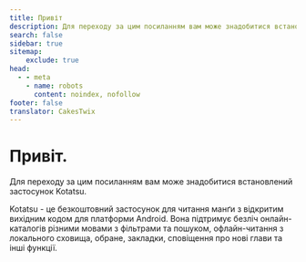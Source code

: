 ```yaml
---
title: Привіт
description: Для переходу за цим посиланням вам може знадобитися встановлений застосунок Kotatsu.
search: false
sidebar: true
sitemap: 
    exclude: true
head:
  - - meta
    - name: robots
      content: noindex, nofollow
footer: false
translator: CakesTwix
---
```


<script setup>
import { onMounted } from "vue"
import DownloadButtons from "@theme/components/DownloadButtons.vue";

onMounted(() => {
  window.location = `kotatsu://manga/manga${window.location.toString().split("manga/").pop()}`
})
</script>

# Привіт.

Для переходу за цим посиланням вам може знадобитися встановлений застосунок Kotatsu.

Kotatsu - це безкоштовний застосунок для читання манґи з відкритим вихідним кодом для платформи Android. Вона підтримує безліч онлайн-каталогів різними мовами з фільтрами та пошуком, офлайн-читання з локального сховища, обране, закладки, сповіщення про нові глави та інші функції.

<DownloadButtons />
